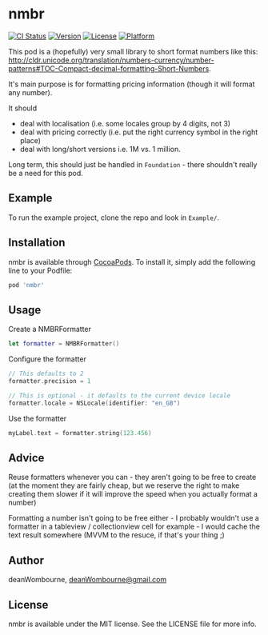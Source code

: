 # nmbr

[![CI Status](https://img.shields.io/travis/deanWombourne/nmbr.svg?style=flat)](https://travis-ci.org/deanWombourne/nmbr)
[![Version](https://img.shields.io/cocoapods/v/nmbr.svg?style=flat)](https://cocoapods.org/pods/nmbr)
[![License](https://img.shields.io/cocoapods/l/nmbr.svg?style=flat)](https://cocoapods.org/pods/nmbr)
[![Platform](https://img.shields.io/cocoapods/p/nmbr.svg?style=flat)](https://cocoapods.org/pods/nmbr)

This pod is a (hopefully) very small library to short format numbers like this: http://cldr.unicode.org/translation/numbers-currency/number-patterns#TOC-Compact-decimal-formatting-Short-Numbers.

It's main purpose is for formatting pricing information (though it will format any number). 

It should

- deal with localisation (i.e. some locales group by 4 digits, not 3)
- deal with pricing correctly (i.e. put the right currency symbol in the right place)
- deal with long/short versions i.e. 1M vs. 1 million.

Long term, this should just be handled in `Foundation` - there shouldn't really be a need for this pod.

## Example

To run the example project, clone the repo and look in `Example/`.

## Installation

nmbr is available through [CocoaPods](https://cocoapods.org). To install
it, simply add the following line to your Podfile:

```ruby
pod 'nmbr'
```

## Usage

Create a NMBRFormatter

```swift
let formatter = NMBRFormatter()
```

Configure the formatter

```swift
// This defaults to 2
formatter.precision = 1

// This is optional - it defaults to the current device locale
formatter.locale = NSLocale(identifier: "en_GB")
```


Use the formatter

```swift
myLabel.text = formatter.string(123.456)
```

## Advice

Reuse formatters whenever you can - they aren't going to be free to create (at the moment they are fairly cheap, but we reserve the right to make creating them slower if it will improve the speed when you actually format a number)

Formatting a number isn't going to be free either - I probably wouldn't use a formatter in a tableview / collectionview cell for example - I would cache the text result somewhere (MVVM to the resuce, if that's your thing ;) 

## Author

deanWombourne, deanWombourne@gmail.com

## License

nmbr is available under the MIT license. See the LICENSE file for more info.
